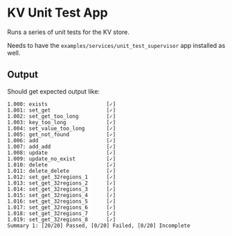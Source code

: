 KV Unit Test App
================

Runs a series of unit tests for the KV store.

Needs to have the `examples/services/unit_test_supervisor` app installed as
well.

Output
------

Should get expected output like:

```
1.000: exists                   [✓]
1.001: set_get                  [✓]
1.002: set_get_too_long         [✓]
1.003: key_too_long             [✓]
1.004: set_value_too_long       [✓]
1.005: get_not_found            [✓]
1.006: add                      [✓]
1.007: add_add                  [✓]
1.008: update                   [✓]
1.009: update_no_exist          [✓]
1.010: delete                   [✓]
1.011: delete_delete            [✓]
1.012: set_get_32regions_1      [✓]
1.013: set_get_32regions_2      [✓]
1.014: set_get_32regions_3      [✓]
1.015: set_get_32regions_4      [✓]
1.016: set_get_32regions_5      [✓]
1.017: set_get_32regions_6      [✓]
1.018: set_get_32regions_7      [✓]
1.019: set_get_32regions_8      [✓]
Summary 1: [20/20] Passed, [0/20] Failed, [0/20] Incomplete
```
